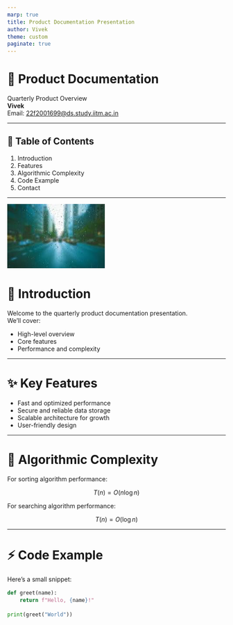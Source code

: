 ```yaml
---
marp: true
title: Product Documentation Presentation
author: Vivek
theme: custom
paginate: true
---
```


<!-- _class: lead -->

# 📘 Product Documentation

Quarterly Product Overview  
**Vivek**  
Email: 22f2001699@ds.study.iitm.ac.in  

---

## 📑 Table of Contents

1. Introduction  
2. Features  
3. Algorithmic Complexity  
4. Code Example  
5. Contact  

---

<!-- Background image -->
![bg cover](bg.jpg)

# 🚀 Introduction

Welcome to the quarterly product documentation presentation.  
We’ll cover:  
- High-level overview  
- Core features  
- Performance and complexity  

---

# ✨ Key Features

- Fast and optimized performance  
- Secure and reliable data storage  
- Scalable architecture for growth  
- User-friendly design  

---

# 📐 Algorithmic Complexity

For sorting algorithm performance:

$$
T(n) = O(n \log n)
$$

For searching algorithm performance:

$$
T(n) = O(\log n)
$$

---

# ⚡ Code Example

Here’s a small snippet:

```python
def greet(name):
    return f"Hello, {name}!"

print(greet("World"))
